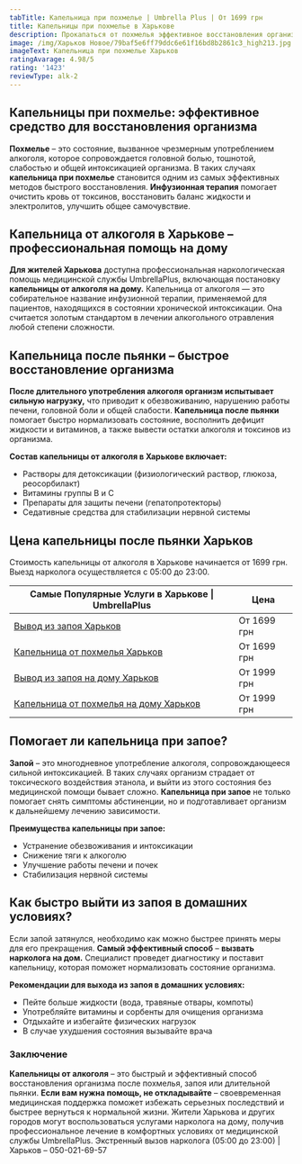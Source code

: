 ```yaml
---
tabTitle: Капельница при похмелье | Umbrella Plus | От 1699 грн
title: Капельницы при похмелье в Харькове
description: Прокапаться от похмелья эффективное восстановления организма
image: /img/Харьков Новое/79baf5e6ff79ddc6e61f16bd8b2861c3_high213.jpg
imageText: Капельница при похмелье Харьков
ratingAvarage: 4.98/5
rating: '1423'
reviewType: alk-2
---
```


## Капельницы при похмелье: эффективное средство для восстановления организма

**Похмелье** – это состояние, вызванное чрезмерным употреблением алкоголя, которое сопровождается головной болью, тошнотой, слабостью и общей интоксикацией организма. В таких случаях **капельница при похмелье** становится одним из самых эффективных методов быстрого восстановления. **Инфузионная терапия** помогает очистить кровь от токсинов, восстановить баланс жидкости и электролитов, улучшить общее самочувствие.

## Капельница от алкоголя в Харькове – профессиональная помощь на дому

**Для жителей Харькова** доступна профессиональная наркологическая помощь медицинской службы UmbrellaPlus, включающая постановку **капельницы от алкоголя на дому.**  Капельница от алкоголя — это собирательное название инфузионной терапии, применяемой для пациентов, находящихся в состоянии хронической интоксикации. Она считается золотым стандартом в лечении алкогольного отравления любой степени сложности.

## Капельница после пьянки – быстрое восстановление организма

**После длительного употребления алкоголя организм испытывает сильную нагрузку,** что приводит к обезвоживанию, нарушению работы печени, головной боли и общей слабости. **Капельница после пьянки** помогает быстро нормализовать состояние, восполнить дефицит жидкости и витаминов, а также вывести остатки алкоголя и токсинов из организма.

**Состав капельницы от алкоголя в Харькове включает:**

* Растворы для детоксикации (физиологический раствор, глюкоза, реосорбилакт)
* Витамины группы В и С
* Препараты для защиты печени (гепатопротекторы)
* Седативные средства для стабилизации нервной системы

## Цена капельницы после пьянки Харьков

Стоимость капельницы от алкоголя в Харькове начинается от 1699 грн. Выезд нарколога осуществляется с 05:00 до 23:00.

| Самые Популярные Услуги в Харькове \| UmbrellaPlus                                                                    | Цена        |
| --------------------------------------------------------------------------------------------------------------------- | ----------- |
| [Вывод из запоя Харьков](https://umbrella-plus.com.ua/kharkiv/vivod-iz-zapoia-kharkiv/)                               | От 1699 грн |
| [Капельница от похмелья Харьков](https://umbrella-plus.com.ua/kharkiv/kapelnica_ot_alkogola_kharkiv/)                 | От 1699 грн |
| [Вывод из запоя на дому Харьков](https://umbrella-plus.com.ua/kharkiv/vivod-iz-zapoia-na-domy-kharkiv/)               | От 1999 грн |
| [Капельница от похмелья на дому Харьков](https://umbrella-plus.com.ua/kharkiv/kapelnica_ot_alkogola_na_domy_kharkiv/) | От 1999 грн |

## Помогает ли капельница при запое?

**Запой** – это многодневное употребление алкоголя, сопровождающееся сильной интоксикацией. В таких случаях организм страдает от токсического воздействия этанола, и выйти из этого состояния без медицинской помощи бывает сложно. **Капельница при запое** не только помогает снять симптомы абстиненции, но и подготавливает организм к дальнейшему лечению зависимости.

**Преимущества капельницы при запое:**

* Устранение обезвоживания и интоксикации
* Снижение тяги к алкоголю
* Улучшение работы печени и почек
* Стабилизация нервной системы

## Как быстро выйти из запоя в домашних условиях?

Если запой затянулся, необходимо как можно быстрее принять меры для его прекращения. **Самый эффективный способ** – **вызвать нарколога на дом.** Специалист проведет диагностику и поставит капельницу, которая поможет нормализовать состояние организма.

**Рекомендации для выхода из запоя в домашних условиях:**

* Пейте больше жидкости (вода, травяные отвары, компоты)
* Употребляйте витамины и сорбенты для очищения организма
* Отдыхайте и избегайте физических нагрузок
* В случае ухудшения состояния вызывайте врача

### Заключение

**Капельницы от алкоголя** – это быстрый и эффективный способ восстановления организма после похмелья, запоя или длительной пьянки. **Если вам нужна помощь, не откладывайте** – своевременная медицинская поддержка поможет избежать серьезных последствий и быстрее вернуться к нормальной жизни. Жители Харькова и других городов могут воспользоваться услугами нарколога на дому, получив профессиональное лечение в комфортных условиях от медицинской службы UmbrellaPlus. Экстренный вызов нарколога (05:00 до 23:00) | Харьков – 050-021-69-57
